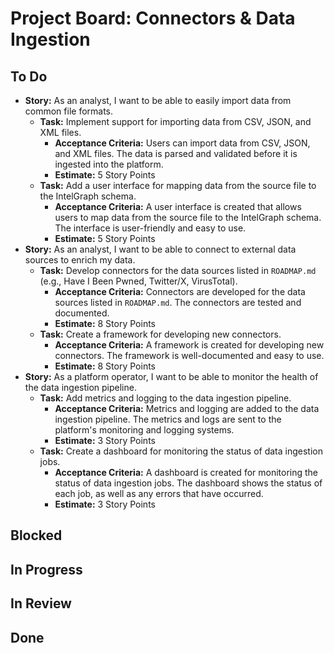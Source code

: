 # Project Board: Connectors & Data Ingestion

## To Do

- **Story:** As an analyst, I want to be able to easily import data from common file formats.
  - **Task:** Implement support for importing data from CSV, JSON, and XML files.
    - **Acceptance Criteria:** Users can import data from CSV, JSON, and XML files. The data is parsed and validated before it is ingested into the platform.
    - **Estimate:** 5 Story Points
  - **Task:** Add a user interface for mapping data from the source file to the IntelGraph schema.
    - **Acceptance Criteria:** A user interface is created that allows users to map data from the source file to the IntelGraph schema. The interface is user-friendly and easy to use.
    - **Estimate:** 5 Story Points
- **Story:** As an analyst, I want to be able to connect to external data sources to enrich my data.
  - **Task:** Develop connectors for the data sources listed in `ROADMAP.md` (e.g., Have I Been Pwned, Twitter/X, VirusTotal).
    - **Acceptance Criteria:** Connectors are developed for the data sources listed in `ROADMAP.md`. The connectors are tested and documented.
    - **Estimate:** 8 Story Points
  - **Task:** Create a framework for developing new connectors.
    - **Acceptance Criteria:** A framework is created for developing new connectors. The framework is well-documented and easy to use.
    - **Estimate:** 8 Story Points
- **Story:** As a platform operator, I want to be able to monitor the health of the data ingestion pipeline.
  - **Task:** Add metrics and logging to the data ingestion pipeline.
    - **Acceptance Criteria:** Metrics and logging are added to the data ingestion pipeline. The metrics and logs are sent to the platform's monitoring and logging systems.
    - **Estimate:** 3 Story Points
  - **Task:** Create a dashboard for monitoring the status of data ingestion jobs.
    - **Acceptance Criteria:** A dashboard is created for monitoring the status of data ingestion jobs. The dashboard shows the status of each job, as well as any errors that have occurred.
    - **Estimate:** 3 Story Points

## Blocked

## In Progress

## In Review

## Done
